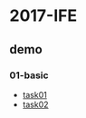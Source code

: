 # 2017-IFE
## demo
### 01-basic
* [task01](https://amynsmith.github.io/2017-IFE/001-html-structure.html)
* [task02](https://amynsmith.github.io/2017-IFE/002-css.html)
